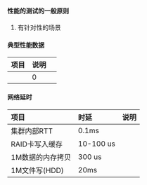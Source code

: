 #### 性能的测试的一般原则
1. 有针对性的场景

#### 典型性能数据
|项目|说明||
|:-|:-|:-|
||0||

#### 网络延时
|项目|时延|说明|
|:-|:-|:-|
|集群内部RTT|0.1ms||
|RAID卡写入缓存|10-100 us||
|1M数据的内存拷贝|300 us||
|1M文件写(HDD)|20ms||
